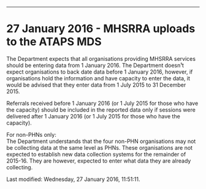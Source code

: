 ---
<h1>27 January 2016 - MHSRRA uploads to the ATAPS MDS</h1>
<p>The Department expects that all organisations providing MHSRRA services should be entering data from 1 January 2016. The Department doesn¹t expect organisations to back date data before 1 January 2016, however, if organisations hold the information and have capacity to enter the data, it would be advised that they enter data from 1 July 2015 to 31 December 2015.</p>
<p>Referrals received before 1 January 2016 (or 1 July 2015 for those who have the capacity) should be included in the reported data only if sessions were delivered after 1 January 2016 (or 1 July 2015 for those who have the capacity).</p>
<p>For non-PHNs only:<br />The Department understands that the four non-PHN organisations may not be collecting data at the same level as PHNs. These organisations are not expected to establish new data collection systems for the remainder of 2015-16. They are however, expected to enter what data they are already collecting.</p>    <div id='last-modified'>
      Last modified: Wednesday, 27 January 2016, 11:51:11.
</html>

